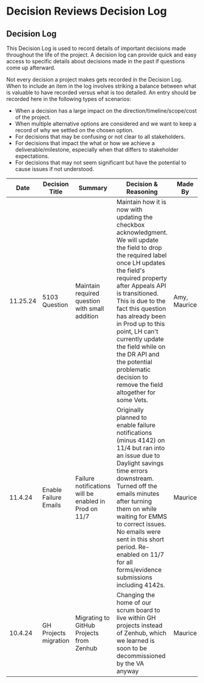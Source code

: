 # Decision Reviews Decision Log

## Decision Log

This Decision Log is used to record details of important decisions made throughout the life of the project. A decision log can provide quick and easy access to specific details about decisions made in the past if questions come up afterward.

Not every decision a project makes gets recorded in the Decision Log. When to include an item in the log involves striking a balance between what is valuable to have recorded versus what is too detailed. An entry should be recorded here in the following types of scenarios:

- When a decision has a large impact on the direction/timeline/scope/cost of the project.
- When multiple alternative options are considered and we want to keep a record of why we settled on the chosen option.
- For decisions that may be confusing or not clear to all stakeholders.
- For decisions that impact the what or how we achieve a deliverable/milestone, especially when that differs to stakeholder expectations. 
- For decisions that may not seem significant but have the potential to cause issues if not understood.



| Date | Decision Title | Summary | Decision & Reasoning | Made By | Status
|---|---|---|---|---|---|
|11.25.24 |5103 Question | Maintain required question with small addition | Maintain how it is now with updating the checkbox acknowledgment. We will update the field to drop the required label once LH updates the field's required property after Appeals API is transitioned. This is due to the fact this question has already been in Prod up to this point, LH can't currently update the field while on the DR API and the potential problematic decision to remove the field altogether for some Vets. | Amy, Maurice | <code style="color : green">Resolved</code>
|11.4.24 |Enable Failure Emails | Failure notifications will be enabled in Prod on 11/7| Originally planned to enable failure notifications (minus 4142) on 11/4 but ran into an issue due to Daylight savings time errors downstream. Turned off the emails minutes after turning them on while waiting for EMMS to correct issues. No emails were sent in this short period. Re-enabled on 11/7 for all forms/evidence submissions including 4142s.| Maurice | <code style="color : green">Resolved</code>
|10.4.24 |GH Projects migration | Migrating to GitHub Projects from Zenhub | Changing the home of our scrum board to live within GH projects instead of Zenhub, which we learned is soon to be decommissioned by the VA anyway| Maurice | <code style="color : green">Resolved</code>



